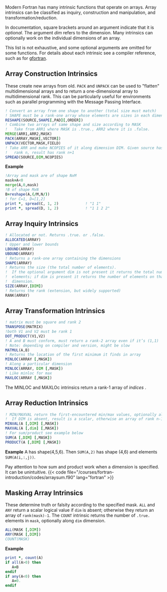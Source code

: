 Modern Fortran has many intrinsic functions that operate on arrays.
Array intrinsics can be classified as inquiry, construction and manipulation, and transformation/reduction.

In documentation, square brackets around an argument indicate that it is _optional_.  The argument _dim_ refers to the dimension.  Many intrinsics can optionally work on the individual dimensions of an array.

This list is not exhaustive, and some optional arguments are omitted for some functions. For details about each intrinsic see a compiler reference, such as for [gfortran](https://gcc.gnu.org/onlinedocs/gcc-4.9.4/gfortran/Intrinsic-Procedures.html#Intrinsic-Procedures).

## Array Construction Intrinsics

These create new arrays from old. `PACK` and `UNPACK` can be used to "flatten" multidimensional arrays and to return a one-dimensional array to multidimensional rank.  This can be particularly useful for environments such as parallel programming with the Message Passing Interface.  

```fortran
! Convert an array from one shape to another (total size must match)
! SHAPE must be a rank-one array whose elements are sizes in each dimension
RESHAPE(SOURCE,SHAPE[,PAD][,ORDER])
! Combine two arrays of same shape and size according to MASK
!   Take from ARR1 where MASK is .true., ARR2 where it is .false.
MERGE(ARR1,ARR2,MASK)
PACK(ARRAY,MASK[,VECTOR])
UNPACK(VECTOR,MASK,FIELD)
! Take ARR and make NCOPIES of it along dimension DIM. Given source has
!   rank n, result has rank n+1
SPREAD(SOURCE,DIM,NCOPIES)
```
**Example**
```fortran
!Array and mask are of shape NxM
mask=A<0
merge(A,0,mask)
!B of shape MxN
B=reshape(A,(/M,N/))
! for C=1, D=[1,2]
print *, spread(C, 1, 2)            ! "1 1"
print *, spread(D, 1, 2)            ! "1 1 2 2"
```

## Array Inquiry Intrinsics

```fortran
! Allocated or not. Returns .true. or .false.
ALLOCATED(ARRAY)  
! Upper and lower bounds
LBOUND(ARRAY)
UBOUND(ARRAY)
! Returns a rank-one array containing the dimensions
SHAPE(ARRAY)      
! Returns the size (the total number of elements).  
!  If the optional argument dim is not present it returns the total number of 
!  elements; if dim is present it returns the number of elements on that 
!  dimension.
SIZE(ARRAY,[DIM]) 
! Returns the rank (extension, but widely supported)
RANK(ARRAY)
```

## Array Transformation Intrinsics

```fortran
! matrix must be square and rank 2
TRANSPOSE(MATRIX)
!both V1 and V2 must be rank 1
DOT_PRODUCT(V1,V2)
! A and B must conform, must return a rank-2 array even if it’s (1,1)
! Note: depending on compiler and version, might be slow
MATMUL(A,B)
! Returns the location of the first minimum it finds in array
MINLOC(ARRAY [,MASK]) 
! Along a particular dimension
MINLOC(ARRAY, DIM [,MASK])
! Like minloc for max
MAXLOC(ARRAY [,MASK])
```
The MINLOC and MAXLOc intrinsics return a rank-1 array of _indices_ .

## Array Reduction Intrinsics

```fortran
! MIN/MAXVAL return the first-encountered min/max values, optionally along DIM
!  If DIM is absent, result is a scalar, otherwise an array of rank n-1
MINVAL(A [,DIM] [,MASK])
MAXVAL(A [,dim] [,MASK])
! For sum/product see example below
SUM(A [,DIM] [,MASK])
PRODUCT(A [,DIM] [,MASK])
```
**Example**
A has shape(4,5,6). Then
`SUM(A,2)` has shape (4,6) and elements `SUM(A(i,:,j))`.

Pay attention to how sum and product work when a dimension is specified.  It can be unintuitive.
{{< code file="/courses/fortran-introduction/codes/arraysum.f90" lang="fortran" >}}

## Masking Array Intrinsics

These determine truth or falsity according to the specified mask.  `ALL` and `ANY` return a scalar logical value if `dim` is absent; otherwise they return an array of `rank(mask)-1`.
The `COUNT` intrinsic returns the number of `.true.` elements in `mask`, 
optionally along `dim` dimension.

```fortran
ALL(MASK [,DIM])
ANY(MASK [,DIM])
COUNT(MASK)
```
**Example**
```fortran
print *, count(A)
if all(A>0) then 
   A=B
endif
if any(A<0) then
   A=0.
endif
```
